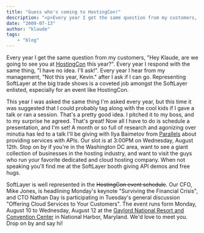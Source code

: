 ```yaml
---
title: "Guess who's coming to HostingCon!"
description: "<p>Every year I get the same question from my customers, Hey Klaude, are we going to see you at <a href=http://www.hos"
date: "2009-07-13"
author: "klaude"
tags:
    - "blog"
---
```


<p>Every year I get the same question from my customers, "Hey Klaude, are we going to see you at <a href="http://www.hostingcon.com/">HostingCon</a> this year?". Every year I respond with the same thing, "I have no idea. I'll ask!". Every year I hear from my management, "Not this year, Kevin." after I ask if I can go. Representing SoftLayer at the big trade shows is a coveted job amongst the SoftLayer enlisted, especially for an event like HostingCon.</p>
<p>This year I was asked the same thing I'm asked every year, but this time it was suggested that I could probably tag along with the cool kids if I gave a talk or ran a session. That's a pretty good idea. I pitched it to my boss, and to my surprise he agreed. That's great! Now all I have to do is schedule a presentation, and I'm set! A month or so full of research and agonizing over minutia has led to a talk I'll be giving with Ilya Baimetov from <a href="http://www.parallels.com/">Parallels</a> about providing services with APIs. Our slot is at 3:00PM on Wednesday, August 12th. Stop on by if you're in the Washington DC area, want to see a giant collection of businesses in the hosting industry, and want to visit the guys who run your favorite dedicated and cloud hosting company. When not speaking you'll find me at the SoftLayer booth giving API demos and free hugs. </p>
<p>SoftLayer is well represented in the <s>HostingCon event schedule</s>. Our CFO, Mike Jones, is headlining Monday's keynote "Surviving the Financial Crisis", and CTO Nathan Day is participating in Tuesday's general discussion "Offering Cloud Services to Your Customers". The event runs form Monday, August 10 to Wednesday, August 12 at the <a href="http://www.gaylordhotels.com/gaylord-national/">Gaylord National Resort and Convention Center</a> in National Harbor, Maryland. We'd love to meet you. Drop on by and say hi!</p>

